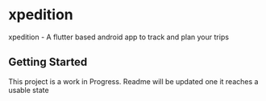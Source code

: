 # xpedition

xpedition - A flutter based android app to track and plan your trips

## Getting Started

This project is a work in Progress. Readme will be updated one it reaches a usable state
